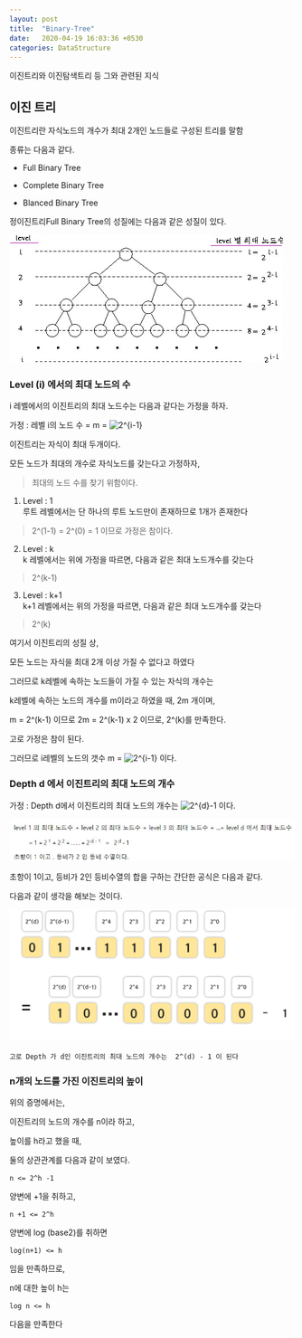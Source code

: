 ```yaml
---
layout: post
title:  "Binary-Tree"
date:   2020-04-19 16:03:36 +0530
categories: DataStructure
---
```


이진트리와 이진탐색트리 등 그와 관련된 지식

## 이진 트리

이진트리란 자식노드의 개수가 최대 2개인 노드들로 구성된 트리를 말함

종류는 다음과 같다.

- Full Binary Tree

- Complete Binary Tree

- Blanced Binary Tree

정이진트리Full Binary Tree의 성질에는 다음과 같은 성질이 있다.

![](/assets/post/full_binary_tree.jpg)

### Level (i) 에서의 최대 노드의 수

i 레벨에서의 이진트리의 최대 노드수는 다음과 같다는 가정을 하자.

가정 : 레벨 i의 노드 수 = m = <img src="https://latex.codecogs.com/gif.latex?2^{i-1}" title="2^{i-1}" />


이진트리는 자식이 최대 두개이다.

모든 노드가 최대의 개수로 자식노드를 갖는다고 가정하자,
> 최대의 노드 수를 찾기 위함이다.

1. Level : 1 <br/>
루트 레벨에서는 단 하나의 루트 노드만이 존재하므로 1개가 존재한다
> 2^(1-1) = 2^(0) = 1 이므로 가정은 참이다.

2. Level : k<br/>
k 레벨에서는 위에 가정을 따르면, 다음과 같은 최대 노드개수를 갖는다
> 2^(k-1) 

3. Level : k+1<br/>
k+1 레벨에서는 위의 가정을 따르면, 다음과 같은 최대 노드개수를 갖는다
> 2^(k) 

여기서 이진트리의 성질 상, 

모든 노드는 자식을 최대 2개 이상 가질 수 없다고 하였다

그러므로 k레벨에 속하는 노드들이 가질 수 있는 자식의 개수는

k레벨에 속하는 노드의 개수를 m이라고 하였을 때, 2m 개이며,

m = 2^(k-1) 이므로 2m = 2^(k-1) x 2 이므로, 2^(k)를 만족한다.

고로 가정은 참이 된다.

그러므로 i레벨의 노드의 갯수 m  = <img src="https://latex.codecogs.com/gif.latex?2^{i-1}" title="2^{i-1}" /> 이다.

### Depth d 에서 이진트리의 최대 노드의 개수

가정 : Depth d에서 이진트리의 최대 노드의 개수는 <img src="https://latex.codecogs.com/gif.latex?2^{d}-1" title="2^{d}-1" /> 이다.

![](/assets/post/depth_d.JPG)

초항이 1이고, 등비가 2인 등비수열의 합을 구하는 간단한 공식은 다음과 같다.

다음과 같이 생각을 해보는 것이다.

![](/assets/post/binary_math.png)


~~~
고로 Depth 가 d인 이진트리의 최대 노드의 개수는  2^(d) - 1 이 된다
~~~

### n개의 노드를 가진 이진트리의 높이

위의 증명에서는,

이진트리의 노드의 개수를 n이라 하고,

높이를 h라고 했을 때,

둘의 상관관계를 다음과 같이 보였다.

~~~
n <= 2^h -1
~~~

양변에 +1을 취하고,

~~~
n +1 <= 2^h
~~~

양변에 log (base2)를 취하면

~~~
log(n+1) <= h
~~~

임을 만족하므로,

n에 대한 높이 h는 

~~~
log n <= h
~~~

다음을 만족한다


